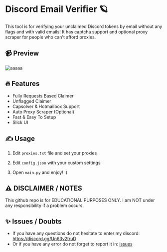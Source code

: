 # Discord Email Verifier 🪐
This tool is for verifying your unclaimed Discord tokens by email without any flags and with valid emails! It has captcha support and optional proxy scraper for people who can't afford proxies.

## 📹 Preview

![aaaaa](https://github.com/H4cK3dR4Du/Disney-Account-Checker/assets/118562174/a30a63c8-e8b0-45e5-9359-1b73cdd782ee)

## 🔥 Features
- Fully Requests Based Claimer
- Unflagged Claimer
- Capsolver & Hotmailbox Support
- Auto Proxy Scraper (Optional)
- Fast & Easy To Setup
- Slick UI

## ✍️ Usage
1. Edit `proxies.txt` file and set your proxies
   
2. Edit `config.json` with your custom settings

3. Open `main.py` and enjoy! :)

## ⚠️ DISCLAIMER / NOTES
This github repo is for EDUCATIONAL PURPOSES ONLY. I am NOT under any responsibility if a problem occurs.

## ✨ Issues / Doubts

- If you have any questions do not hesitate to enter my discord: https://discord.gg/Un63v2truD
- Or if you have any error do not forget to report it in: [issues](https://github.com/H4cK3dR4Du/Discord-Email-Verifier/issues/new)
